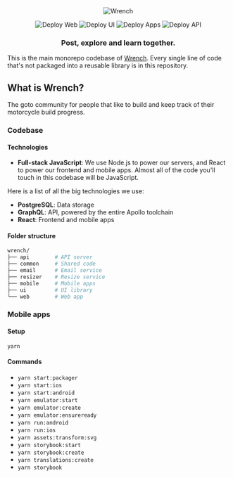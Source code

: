 <div align="center">
<img src="https://edge-files.wrench.cc/static/email/logo.jpg?w=60&h=60&dpr=3" alt="Wrench">

![Deploy Web](https://github.com/Wrenchcc/wrench/workflows/Deploy%20Web/badge.svg)
![Deploy UI](https://github.com/Wrenchcc/wrench/workflows/Deploy%20UI/badge.svg)
![Deploy Apps](https://github.com/Wrenchcc/wrench/workflows/Deploy%20Apps/badge.svg)
![Deploy API](https://github.com/Wrenchcc/wrench/workflows/Deploy%20API/badge.svg)

### Post, explore and learn together.

</div>

This is the main monorepo codebase of [Wrench](https://wrench.cc). Every single line of code that's not packaged into a reusable library is in this repository.

## What is Wrench?

The goto community for people that like to build and keep track of their motorcycle build progress.

### Codebase

#### Technologies

- **Full-stack JavaScript**: We use Node.js to power our servers, and React to power our frontend and mobile apps. Almost all of the code you'll touch in this codebase will be JavaScript.

Here is a list of all the big technologies we use:

- **PostgreSQL**: Data storage
- **GraphQL**: API, powered by the entire Apollo toolchain
- **React**: Frontend and mobile apps

#### Folder structure

```sh
wrench/
├── api        # API server
├── common     # Shared code
├── email      # Email service
├── resizer    # Resize service
├── mobile     # Mobile apps
├── ui         # UI library
└── web        # Web app
```

### Mobile apps

#### Setup

`yarn`

#### Commands

- `yarn start:packager`
- `yarn start:ios`
- `yarn start:android`
- `yarn emulator:start`
- `yarn emulator:create`
- `yarn emulator:ensureready`
- `yarn run:android`
- `yarn run:ios`
- `yarn assets:transform:svg`
- `yarn storybook:start`
- `yarn storybook:create`
- `yarn translations:create`
- `yarn storybook`
